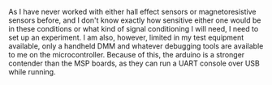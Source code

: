 As I have never worked with either hall effect sensors or magnetoresistive sensors before, and I don't know exactly how sensitive either one would be in these conditions or what kind of signal conditioning I will need, I need to set up an experiment. I am also, however, limited in my test equipment available, only a handheld DMM and whatever debugging tools are available to me on the microcontroller. Because of this, the arduino is a stronger contender than the MSP boards, as they can run a UART console over USB while running.
